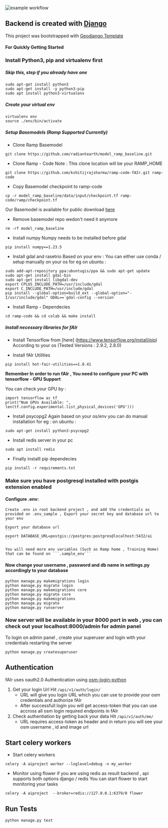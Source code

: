 ![example workflow](https://github.com/omranlm/TDB/actions/workflows/backend_build.yml/badge.svg)

## Backend is created with [Django](https://www.djangoproject.com/)
This project was bootstrapped with  [Geodjango Template](https://github.com/itskshitiz321/geodjangotemplate.git)
#### For Quickly Getting Started
### Install Python3, pip and virtualenv first
##### Skip this, step if you already have one
    sudo apt-get install python3
    sudo apt-get install -y python3-pip
    sudo apt install python3-virtualenv
##### Create your virtual env
    virtualenv env
    source ./env/bin/activate

##### Setup Basemodels (Ramp Supported Currently)
- Clone Ramp Basemodel 
```
git clone https://github.com/radiantearth/model_ramp_baseline.git
```
- Clone Ramp - Code 
Note : This clone location will be your RAMP_HOME 
```
git clone https://github.com/kshitijrajsharma/ramp-code-fAIr.git ramp-code
```
- Copy Basemodel checkpoint to ramp-code
```
cp -r model_ramp_baseline/data/input/checkpoint.tf ramp-code/ramp/checkpoint.tf
```
Our Basemodel is available for public download [here](https://drive.google.com/file/d/139vx5yWOGgMWpZV0xXZS3mHQACJmLG-l/view?usp=share_link)


- Remove basemodel repo wedon't need it anymore 
```
rm -rf model_ramp_baseline
```
- Install numpy 
Numpy needs to be installed before gdal 
```
pip install numpy==1.23.5
```

- Install gdal and rasetrio 
Based on your env : You can either use conda / setup manually on your os 
for eg on ubuntu : 
```
sudo add-apt-repository ppa:ubuntugis/ppa && sudo apt-get update
sudo apt-get install gdal-bin
sudo apt-get install libgdal-dev
export CPLUS_INCLUDE_PATH=/usr/include/gdal
export C_INCLUDE_PATH=/usr/include/gdal
pip install --global-option=build_ext --global-option="-I/usr/include/gdal" GDAL==`gdal-config --version`
```

- Install Ramp - Dependecies 
```
cd ramp-code && cd colab && make install
```

##### Install necessary libraries for fAIr

- Install Tensorflow  from [here] (https://www.tensorflow.org/install/pip) According to your os (Tested Versions : 2.9.2, 2.8.0)

- Install fAIr Utilities 
```
pip install hot-fair-utilities==1.0.41
```

**Remember In order to run fAIr , You need to configure your PC with tensorflow - GPU Support** 

You can check your GPU by : 

```
import tensorflow as tf
print("Num GPUs Available: ", len(tf.config.experimental.list_physical_devices('GPU')))
```

- Install psycopg2
Again based on your os/env you can do manual installation 
for eg : on ubuntu : 
```
sudo apt-get install python3-psycopg2
```

- Install redis server in your pc 

```
sudo apt install redis
```

- Finally installl pip dependecies 

```
pip install -r requirements.txt
```

### Make sure you have postgresql installed with postgis extension enabled


#### Configure .env: 
    Create .env in root backend project , and add the credentials as provided on .env_sample , Export your secret key and database url to your env

    Export your database url 
    ```
    export DATABASE_URL=postgis://postgres:postgres@localhost:5432/ai
    ```
    
    You will need more env variables (Such as Ramp home , Training Home) that can be found on ```.sample_env```  

#### Now change your username , password and db name in settings.py accordingly to your database
    python manage.py makemigrations login
    python manage.py migrate login
    python manage.py makemigrations core
    python manage.py migrate core 
    python manage.py makemigrations 
    python manage.py migrate
    python manage.py runserver
### Now server will be available in your 8000 port in web , you can check out your localhost:8000/admin for admin panel 
To login on admin panel , create your superuser and login with your credentials restarting the server

    python manage.py createsuperuser

## Authentication 
fAIr uses oauth2.0 Authentication using [osm-login-python](https://github.com/kshitijrajsharma/osm-login-python)
1. Get your login Url
    Hit ```/api/v1/auth/login/ ```
    - URL will give you login URL which you can use to provide your osm credentials and authorize fAIr 
    - After successfull login  you will get access-token that you can use accross all osm login required endpoints in fAIr
2. Check authentiation by getting back your data 
    Hit ```/api/v1/auth/me/```
    - URL requires access-token as header and in return you will see your osm username , id and image url 


## Start celery workers 

-  Start celery workers 

```
celery -A aiproject worker --loglevel=debug -n my_worker
```

- Monitor using flower 
if  you are using redis as result backend , api supports both options django / redis 
You can start flower to start monitoring your tasks
```
celery -A aiproject  --broker=redis://127.0.0.1:6379/0 flower 
```

## Run Tests 

```
python manage.py test
```


